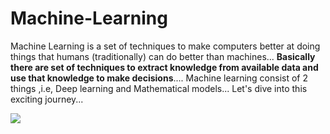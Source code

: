 # Machine-Learning
Machine Learning is a set of techniques to make computers better at doing things that humans (traditionally) can do better than machines...
**Basically there are set of techniques to extract knowledge from available data and use that knowledge to make decisions**....
Machine learning consist of 2 things ,i.e, Deep learning and Mathematical models...
Let's dive into this exciting journey...

<img align="center" src="https://indusuni.ac.in/uploads/blogs/iite/Understanding%20the%20Hype%20Around%20Machine%20Learning.gif">
